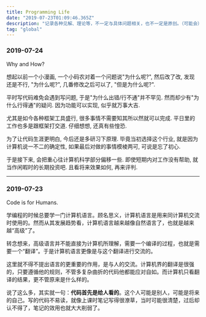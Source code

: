 ```yaml
---
title: Programming Life
date: "2019-07-23T01:09:46.365Z"
description: "记录各种见解、理论等，不一定与具体问题相关，也不一定是原创。（可能会）持续更新。"
tag: "global"
---
```


### 2019-07-24

Why and How?

想起以前一个小漫画, 一个小码农对着一个问题说"为什么呢?", 然后改了改, 发现还是不行, "为什么呢?", 几番修改之后可以了, "但是为什么呢?".

平时写代码难免会遇到写问题, 于是"为什么出错/行不通"并不罕见. 然而却少有"为什么行得通"的疑问. 因为功能可以实现, 似乎就万事大吉.

尤其是如今各种框架工具盛行, 很多事情不需要知其所以然就可以完成. 平日里的工作也多是跟框架打交道. 仔细想想, 还真有些惶恐.

为了让代码生涯更明白, 今后还是多研习下原理. 毕竟当初选择这个行业, 就是因为计算机说一不二的确定性, 如果最后对做的事情模棱两可, 可说是忘了初心.

于是接下来, 会把重心往计算机科学部分偏移一些. 即使短期内对工作没有帮助, 就当作闲暇时的长期投资吧. 且看将来效果如何, 再来评判.

---

### 2019-07-23

Code is for Humans.

学编程的时候总要学一门计算机语言。顾名思义，计算机语言是用来同计算机交流时使用的。然而从其发展趋势看，计算机语言越来越像自然语言了，也就是越来越“高级”了。

转念想来，高级语言并不能直接为计算机所理解，需要一个编译的过程，也就是需要一个“翻译”。于是计算机语言更像是与这个翻译进行交流的。

这里就不得不提出语言的更重要的作用，是与人的交流。计算机界的翻译是很强的，只要遵循他的规则，不管多复杂曲折的代码他都能应对自如。而计算机只看翻译的结果，更不管原来是什么样的。

说了这么多，其实就一句：**代码首先是给人看的**。这个人可能是别人，可能是将来的自己。写的代码不易读，就像上课时笔记写得很潦草，当时可能很清楚，过后却认不得了，笔记的效用也就大大削弱了。

